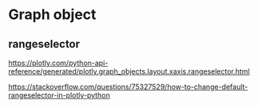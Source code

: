 # Graph object

## rangeselector
https://plotly.com/python-api-reference/generated/plotly.graph_objects.layout.xaxis.rangeselector.html

https://stackoverflow.com/questions/75327529/how-to-change-default-rangeselector-in-plotly-python
